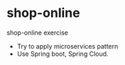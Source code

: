 # shop-online
shop-online exercise

- Try to apply microservices pattern
- Use Spring boot, Spring Cloud.
